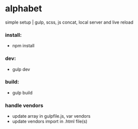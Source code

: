 # alphabet
simple setup | gulp, scss, js concat, local server and live reload

### install:
- npm install

### dev:
- gulp dev

### build:
- gulp build

### handle vendors
- update array in gulpfile.js, var vendors
- update vendors import in .html file(s)
